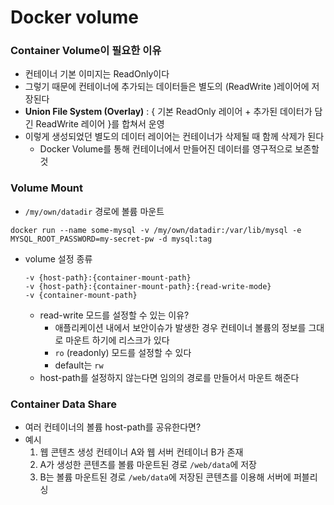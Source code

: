 # Docker volume

### Container Volume이 필요한 이유
- 컨테이너 기본 이미지는 ReadOnly이다
- 그렇기 때문에 컨테이너에 추가되는 데이터들은 별도의 (ReadWrite )레이어에 저장된다
- **Union File System (Overlay)** : { 기본 ReadOnly 레이어 + 추가된 데이터가 담긴 ReadWrite 레이어 }를 합쳐서 운영
- 이렇게 생성되었던 별도의 데이터 레이어는 컨테이너가 삭제될 때 함께 삭제가 된다
    - Docker Volume를 통해 컨테이너에서 만들어진 데이터를 영구적으로 보존할 것


### Volume Mount
- `/my/own/datadir` 경로에 볼륨 마운트
```shell
docker run --name some-mysql -v /my/own/datadir:/var/lib/mysql -e MYSQL_ROOT_PASSWORD=my-secret-pw -d mysql:tag
```

- volume 설정 종류
  ```shell
  -v {host-path}:{container-mount-path}
  -v {host-path}:{container-mount-path}:{read-write-mode}
  -v {container-mount-path}
  ```
  - read-write 모드를 설정할 수 있는 이유?
    - 애플리케이션 내에서 보안이슈가 발생한 경우 컨테이너 볼륨의 정보를 그대로 마운트 하기에 리스크가 있다
    - `ro` (readonly) 모드를 설정할 수 있다
    - default는 `rw`
  - host-path를 설정하지 않는다면 임의의 경로를 만들어서 마운트 해준다


### Container Data Share
- 여러 컨테이너의 볼륨 host-path를 공유한다면?
- 예시
  1. 웹 콘텐츠 생성 컨테이너 A와 웹 서버 컨테이너 B가 존재
  2. A가 생성한 콘텐츠를 볼륨 마운트된 경로 `/web/data`에 저장
  3. B는 볼륨 마운트된 경로 `/web/data`에 저장된 콘텐츠를 이용해 서버에 퍼블리싱
